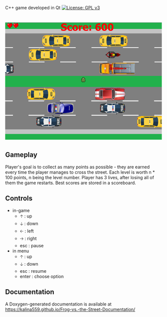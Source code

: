 C++ game developed in Qt
[![License: GPL v3](https://img.shields.io/badge/License-GPLv3-blue.svg)](https://www.gnu.org/licenses/gpl-3.0)

![gameScreen](https://github.com/kalina559/Frog-vs.-the-Street-Documentation/blob/main/pjc.png?raw=true)
=============
Gameplay
-------------
Player's goal is to collect as many points as possible - they are earned every time the player manages to cross the street. Each level is worth n * 100 points, n being the level number. Player has 3 lives, after losing all of them the game restarts. Best scores are stored in a scoreboard.

Controls
-------------
- in-game
  - 🡡 : up 
  - 🡣 : down 
  - 🡠 : left
  - 🡢 : right
  - esc : pause
- in menu
  - 🡡 : up 
  - 🡣 : down 
  - esc : resume
  - enter : choose option


Documentation
-------------
A Doxygen-generated documentation is available at https://kalina559.github.io/Frog-vs.-the-Street-Documentation/
